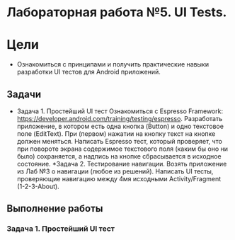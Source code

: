 # Лабораторная работа №5. UI Tests.
# Цели
* Ознакомиться с принципами и получить практические навыки разработки UI тестов для Android приложений.
## Задачи
* Задача 1. Простейший UI тест
Ознакомиться с Espresso Framework: https://developer.android.com/training/testing/espresso. Разработать приложение, в котором есть одна кнопка (Button) и одно текстовое поле (EditText). При (первом) нажатии на кнопку текст на кнопке должен меняться.
Написать Espresso тест, который проверяет, что при повороте экрана содержимое текстового поля (каким бы оно ни было) сохраняется, а надпись на кнопке сбрасывается в исходное состояние.
*Задача 2. Тестирование навигации.
Возять приложение из Лаб №3 о навигации (любое из решений). Написать UI тесты, проверяющие навигацию между 4мя исходными Activity/Fragment (1-2-3-About).
## Выполнение работы
### Задача 1. Простейший UI тест
